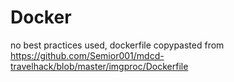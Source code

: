 # Docker

no best practices used, dockerfile copypasted from 
https://github.com/Semior001/mdcd-travelhack/blob/master/imgproc/Dockerfile